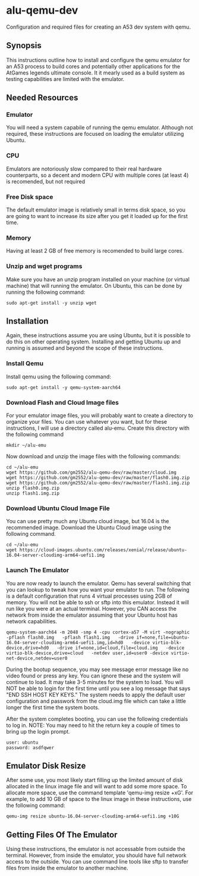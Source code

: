 # alu-qemu-dev
Configuration and required files for creating an A53 dev system with qemu.

## Synopsis
This instructions outline how to install and configure the qemu emulator for an A53 process to build cores and potentially other applications for the AtGames legends ultimate console.  It it mearly used as a build system as testing capabilities are limited with the emulator.

## Needed Resources

### Emulator
You will need a system capabile of running the qemu emulator.  Although not required, these instructions are focused on loading the emulator utilizing Ubuntu.  

### CPU
Emulators are notoriously slow compared to their real hardware counterparts, so a decent and modern CPU with multiple cores (at least 4) is recomended, but not required

### Free Disk space
The default emulator image is relatively small in terms disk space, so you are going to want to increase its size after you get it loaded up for the first time.  

### Memory
Having at least 2 GB of free memory is recomended to build large cores.  

### Unzip and wget programs
Make sure you have an unzip program installed on your machine (or virtual machine) that will running the emulator.  On Ubuntu, this can be done by running the following command:

```
sudo apt-get install -y unzip wget
```

## Installation

Again, these instructions assume you are using Ubuntu, but it is possible to do this on other operating system.  Installing and getting Ubuntu up and running is assumed and beyond the scope of these instructions.

### Install Qemu

Install qemu using the following command:

```
sudo apt-get install -y qemu-system-aarch64
```

### Download Flash and Cloud Image files

For your emulator image files, you will probably want to create a directory to organize your files.  You can use whatever you want, but for these instructions, I will use a directory called alu-emu.  Create this directory with the following command

```
mkdir ~/alu-emu
```

Now download and unzip the image files with the following commands:

```
cd ~/alu-emu
wget https://github.com/gm2552/alu-qemu-dev/raw/master/cloud.img
wget https://github.com/gm2552/alu-qemu-dev/raw/master/flash0.img.zip
wget https://github.com/gm2552/alu-qemu-dev/raw/master/flash1.img.zip
unzip flash0.img.zip
unzip flash1.img.zip
```

### Download Ubuntu Cloud Image File
You can use pretty much any Ubuntu cloud image, but 16.04 is the recommended image.  Download the Ubuntu Cloud image using the following command.

```
cd ~/alu-emu
wget https://cloud-images.ubuntu.com/releases/xenial/release/ubuntu-16.04-server-cloudimg-arm64-uefi1.img
```

### Launch The Emulator

You are now ready to launch the emulator.  Qemu has several switching that you can lookup to tweak how you want your emulator to run.  The following is a default configuration that runs 4 virtual processes using 2GB of memory.  You will not be able to ssh or sftp into this emulator.  Instead it will run like you were at an actual terminal.  However, you CAN access the network from inside the emulator assuming that your Ubuntu host has network capabilities.

```
qemu-system-aarch64 -m 2048 -smp 4 -cpu cortex-a57 -M virt -nographic   -pflash flash0.img   -pflash flash1.img   -drive if=none,file=ubuntu-16.04-server-cloudimg-arm64-uefi1.img,id=hd0   -device virtio-blk-device,drive=hd0   -drive if=none,id=cloud,file=cloud.img   -device virtio-blk-device,drive=cloud   -netdev user,id=user0 -device virtio-net-device,netdev=user0
```

During the bootup sequence, you may see message error message like no video found or press any key.  You can ignore these and the system will continue to load.  It may take 3-5 minutes for the system to load.  You will NOT be able to login for the first time until you see a log message that says "END SSH HOST KEY KEYS."  The system needs to apply the default user configuration and passwork from the cloud.img file which can take a little longer the first time the system boots.

After the system completes booting, you can use the following credentials to log in.  NOTE: You may need to hit the return key a couple of times to bring up the login prompt.

```
user: ubuntu
password: asdfqwer
```

## Emulator Disk Resize

After some use, you most likely start filling up the limited amount of disk allocated in the linux image file and will want to add some more space.  To allocate more space, use the command template 'qemu-img resize <yourlinuxdiskimage> +xG'.  For example, to add 10 GB of space to the linux image in these instructions, use the following command:
  
```
qemu-img resize ubuntu-16.04-server-cloudimg-arm64-uefi1.img +10G
```

## Getting Files Of The Emulator

Using these instructions, the emulator is not accessable from outside the terminal.  However, from inside the emulator, you should have full network access to the outside.  You can use command line tools like sftp to transfer files from inside the emulator to another machine. 
